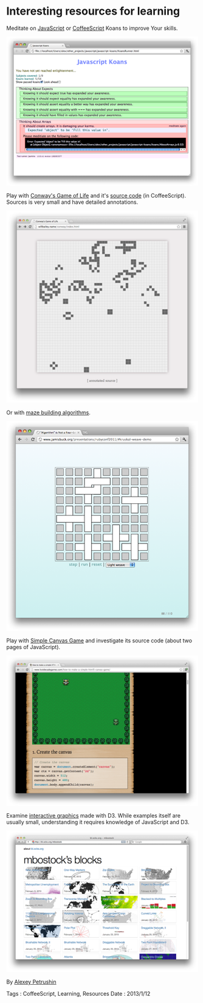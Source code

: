 # Interesting resources for learning

Meditate on [JavaScript](https://github.com/mrdavidlaing/javascript-koans) or
[CoffeeScript](https://github.com/sleepyfox/coffeescript-koans) Koans to improve Your skills.

![Koans](interesting-resources-for-learning/koans.png)

Play with [Conway's Game of Life](http://willbailey.name/conway/index.html) and it's
[source code](http://willbailey.name/conway/docs/conway.html) (in CoffeeScript). Sources is very
small and have detailed annotations.

![Convay's Game of Life](interesting-resources-for-learning/conway.png)

Or with [maze building algorithms](http://www.jamisbuck.org/presentations/rubyconf2011).

![Mazes](interesting-resources-for-learning/mazes.png)

Play with [Simple Canvas Game](http://www.lostdecadegames.com/how-to-make-a-simple-html5-canvas-game)
and investigate its source code (about two pages of JavaScript).

![Simple Canvas Game](interesting-resources-for-learning/simple-canvas-game.png)

Examine [interactive graphics](http://bl.ocks.org/mbostock) made with D3. While examples itself are
usually small, understanding it requires knowledge of JavaScript and D3.

![D3 Samples](interesting-resources-for-learning/mbostock.png)

By [Alexey Petrushin](http://petrush.in)

Tags : CoffeeScript, Learning, Resources
Date : 2013/1/12